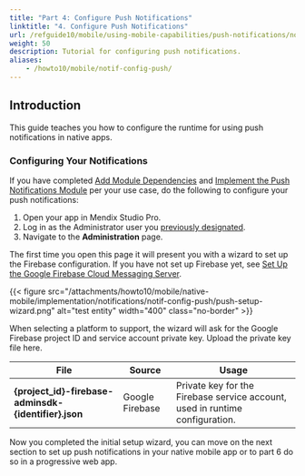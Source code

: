 ```yaml
---
title: "Part 4: Configure Push Notifications"
linktitle: "4. Configure Push Notifications"
url: /refguide10/mobile/using-mobile-capabilities/push-notifications/notif-config-push/
weight: 50
description: Tutorial for configuring push notifications.
aliases:
    - /howto10/mobile/notif-config-push/
---
```


## Introduction

This guide teaches you how to configure the runtime for using push notifications in native apps. 

### Configuring Your Notifications

If you have completed [Add Module Dependencies](/refguide10/mobile/using-mobile-capabilities/push-notifications/notif-add-module-depends/) and [Implement the Push Notifications Module](/refguide10/mobile/using-mobile-capabilities/push-notifications/notif-implement-module/) per your use case, do the following to configure your push notifications:

1. Open your app in Mendix Studio Pro.
1. Log in as the Administrator user you [previously designated](/refguide10/mobile/using-mobile-capabilities/push-notifications/notif-implement-module/#config).
1. Navigate to the **Administration** page.

The first time you open this page it will present you with a wizard to set up the Firebase configuration. If you have not set up Firebase yet, see [Set Up the Google Firebase Cloud Messaging Server](/refguide10/mobile/using-mobile-capabilities/push-notifications/setting-up-google-firebase-cloud-messaging-server/). 

{{< figure src="/attachments/howto10/mobile/native-mobile/implementation/notifications/notif-config-push/push-setup-wizard.png" alt="test entity"   width="400"  class="no-border" >}}

When selecting a platform to support, the wizard will ask for the Google Firebase project ID and service account private key. Upload the private key file here.

| **File**    | **Source**   | **Usage**      |
| -------- | -------- | ------- |
| **{project_id}-firebase-adminsdk-{identifier}.json** | Google Firebase | Private key for the Firebase service account, used in runtime configuration. |  

Now you completed the initial setup wizard, you can move on the next section to set up push notifications in your native mobile app or to part 6 do so in a progressive web app.
